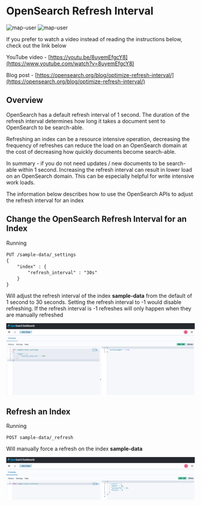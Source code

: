 # OpenSearch Refresh Interval

<img width="85" alt="map-user" src="https://img.shields.io/badge/views-1778-green"> <img width="125" alt="map-user" src="https://img.shields.io/badge/unique visits-1344-green">

If you prefer to watch a video instead of reading the instructions below, check out the link below

YouTube video - [https://youtu.be/8uyemEfgcY8](https://www.youtube.com/watch?v=8uyemEfgcY8)

Blog post - [https://opensearch.org/blog/optimize-refresh-interval/](https://opensearch.org/blog/optimize-refresh-interval/)

## Overview
OpenSearch has a default refresh interval of 1 second. The duration of the refresh interval determines how long it takes a document sent to OpenSearch to be search-able.

Refreshing an index can be a resource intensive operation, decreasing the frequency of refreshes can reduce the load on an OpenSearch domain at the cost of decreasing how quickly documents become search-able.

In summary - if you do not need updates / new documents to be search-able within 1 second. Increasing the refresh interval can result in lower load on an OpenSearch domain. This can be especially helpful for write intensive work loads.

The information below describes how to use the OpenSearch APIs to adjust the refresh interval for an index

## Change the OpenSearch Refresh Interval for an Index

Running

```
PUT /sample-data/_settings
{
    "index" : {
        "refresh_interval" : "30s"
    }
}
```

Will adjust the refresh interval of the index **sample-data** from the default of 1 second to 30 seconds. Setting the refresh interval to -1 would disable refreshing. If the refresh interval is -1 refreshes will only happen when they are manually refreshed

<img width="800" alt="cat_indicies_1" src="https://github.com/ev2900/OpenSearch_Refresh_Interval/blob/main/README/ChangeInterval.PNG">

## Refresh an Index

Running

```
POST sample-data/_refresh
```

 Will manually force a refresh on the index **sample-data**

 <img width="800" alt="cat_indicies_1" src="https://github.com/ev2900/OpenSearch_Refresh_Interval/blob/main/README/ForceRefresh.PNG">
